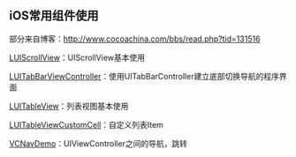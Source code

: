 ## iOS常用组件使用

部分来自博客：http://www.cocoachina.com/bbs/read.php?tid=131516

[LUIScrollView](https://github.com/HusterYP/iOS_UI_Component/blob/master/LUIScrollView/)：UIScrollView基本使用

[LUITabBarViewController](https://github.com/HusterYP/iOS_UI_Component/blob/master/LUITabBarViewController/)：使用UITabBarController建立底部切换导航的程序界面

[LUITableView](https://github.com/HusterYP/iOS_UI_Component/blob/master/LUITableView/)：列表视图基本使用

[LUITableViewCustomCell](https://github.com/HusterYP/iOS_UI_Component/blob/master/LUITableViewCustomCell/)：自定义列表Item

[VCNavDemo](https://github.com/HusterYP/iOS_UI_Component/blob/master/VCNavDemo/)：UIViewController之间的导航，跳转
